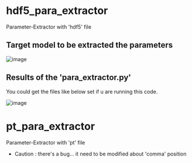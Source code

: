 # hdf5_para_extractor
Parameter-Extractor with 'hdf5' file

## Target model to be extracted the parameters
![image](https://user-images.githubusercontent.com/71545160/124402391-fa448b00-dd6a-11eb-9715-df787e1b3d03.png)

## Results of the 'para_extractor.py'
You could get the files like below set if u are running this code.

![image](https://user-images.githubusercontent.com/71545160/124402420-23fdb200-dd6b-11eb-8442-69f9503dcd67.png)


# pt_para_extractor
Parameter-Extractor with 'pt' file

* Caution : there's a bug... it need to be modified about 'comma' position
